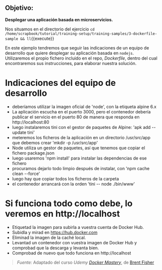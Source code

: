 ## Objetivo:

**Desplegar una aplicación basada en microservicios.**

Nos situamos en el directorio del ejercicio ``cd /home/scrapbook/tutorial/training-setup/training-samples/3-dockerfile-sample && ll``{{execute}}

En este ejemplo tendremos que seguir las indicaciones de un equipo de desarrollo que quiere desplegar su aplicación basada en ``nodejs``.
Utilizaremos el propio fichero incluido en el repo, _Dockerfile_, dentro del cual encontraremos sus instrucciones, para elaborar nuestra solución.

# Indicaciones del equipo de desarrollo

- deberíamos utilizar la imagen oficial de 'node', con la etiqueta alpine 6.x
- La aplicación escucha en el puerto 3000, pero el contenedor debería publicar el servicio en el puerto 80 de manera que responda en http://localhost:80
- luego instalaremos tini con el gestor de paquetes de Alpine: 'apk add --update tini'
- meteremos los ficheros de la aplicación en un directorio /usr/src/app que debemos crear 'mkdir -p /usr/src/app'
- Node utiliza un gestor de paquetes, así que tenemos que copiar el fichero package.json
- luego usaremos 'npm install' para instalar las dependencias de ese fichero
- procuramos dejarlo todo limpio después de instalar, con 'npm cache clean --force'
- luego hay que copiar todos los ficheros de la carpeta
- el contenedor arrancará con la orden 'tini -- node ./bin/www'

# Si funciona todo como debe, lo veremos en http://localhost

- Etiquetad la imagen para subirla a vuestra cuenta de Docker Hub.
- Subidla y mirad en https://hub.docker.com
- Eliminad la imagen de la caché local.
- Levantad un contenedor con vuestra imagen de Docker Hub y comprobad que la descarga y levanta bien.
- Comprobad de nuevo que todo funciona en http://localhost

> *Fuente:* Adaptado del curso _Udemy_ [_Docker Mastery_](https://www.udemy.com/docker-mastery/learn/v4/content), de [Brent Fisher](https://www.bretfisher.com/)
